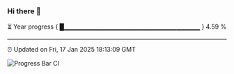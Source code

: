 ### Hi there 👋

⏳ Year progress { █▁▁▁▁▁▁▁▁▁▁▁▁▁▁▁▁▁▁▁▁▁▁▁▁▁▁▁▁▁ } 4.59 %

---

⏰ Updated on Fri, 17 Jan 2025 18:13:09 GMT

![Progress Bar CI](https://github.com/Shyam-Makwana/GitHub-Actions-Demo/workflows/Progress%20Bar%20CI/badge.svg)
